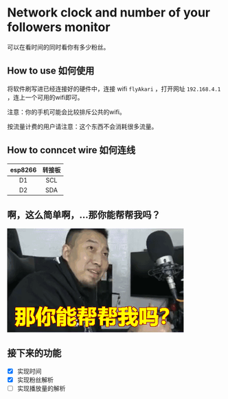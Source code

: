 # Network clock and number of your followers monitor

可以在看时间的同时看你有多少粉丝。

## How to use 如何使用

将软件刷写进已经连接好的硬件中，连接 wifi `flyAkari` ，打开网址 `192.168.4.1` ，连上一个可用的wifi即可。

注意：你的手机可能会比较排斥公共的wifi。

按流量计费的用户请注意：这个东西不会消耗很多流量。

## How to conncet wire 如何连线

| esp8266 | 转接板 |
| :-----: | :----: |
|   D1    |  SCL   |
|   D2    |  SDA   |

## 啊，这么简单啊，...那你能帮帮我吗？

![Then can you help help me? ](helpme.gif)

## 接下来的功能

- [x] 实现时间
- [x] 实现粉丝解析
- [ ] 实现播放量的解析